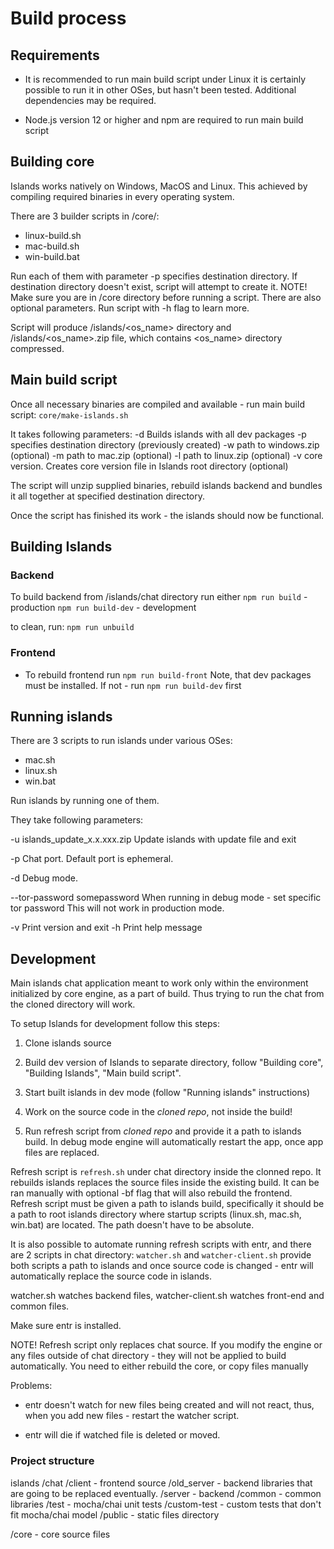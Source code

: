 # Build process
## Requirements
- It is recommended to run main build script under Linux
it is certainly possible to run it in other OSes, but hasn't been tested.
Additional dependencies may be required.

- Node.js version 12 or higher and npm are required to run main build script


## Building core
Islands works natively on Windows, MacOS and Linux.
This achieved by compiling required binaries in every operating system.

There are 3 builder scripts in <git checkout>/core/:
- linux-build.sh
- mac-build.sh
- win-build.bat

Run each of them with parameter  -p <dest> specifies destination directory. 
If destination directory doesn't exist, script will attempt to create it. 
NOTE! Make sure you are in <git checkout>/core directory before running a script.
There are also optional parameters. Run script with -h flag to learn more.

Script will produce <dest>/islands/<os_name> directory and <dest>/islands/<os_name>.zip
file, which contains <os_name> directory compressed.


## Main build script 
Once all necessary binaries are compiled and available - run main build script: 
`core/make-islands.sh` 

It takes following parameters:
-d Builds islands with all dev packages
-p specifies destination directory (previously created)
-w path to windows.zip (optional)
-m path to mac.zip (optional)
-l path to linux.zip (optional)
-v core version. Creates core version file in Islands root directory (optional)

The script will unzip supplied binaries, rebuild islands backend and 
bundles it all together at specified destination directory.

Once the script has finished its work - the islands should now be functional.


## Building Islands 
### Backend
To build backend from /islands/chat directory run either
`npm run build` - production
`npm run build-dev` - development

to clean, run:
`npm run unbuild`

### Frontend
- To rebuild frontend run 
`npm run build-front`
Note, that dev packages must be installed. If not - run `npm run build-dev` first

## Running islands
There are 3 scripts to run islands under various OSes:
- mac.sh
- linux.sh
- win.bat

Run islands by running one of them.

They take following parameters:

-u islands_update_x.x.xxx.zip
    Update islands with update file and exit

-p
    Chat port. Default port is ephemeral.

-d
    Debug mode.

--tor-password somepassword
    When running in debug mode - set specific tor password
    This will not work in production mode.

-v
    Print version and exit
-h
    Print help message

## Development 
Main islands chat application meant to work only within the environment initialized by core
engine, as a part of build. Thus trying to run the chat from the cloned
directory will work.

To setup Islands for development follow this steps: 

1. Clone islands source
2. Build dev version of Islands to separate directory, follow "Building core",
   "Building Islands", "Main build script". 

3. Start built islands in dev mode (follow "Running islands" instructions)
4. Work on the source code in the _cloned repo_, not inside the build!

5. Run refresh script from _cloned repo_ and provide it a path to islands build.
In debug mode engine will automatically restart the app, once app files are
replaced.


Refresh script is `refresh.sh` under chat directory inside the clonned repo. 
It rebuilds islands replaces the source files inside the existing build. 
It can be ran manually with optional -bf flag that will also rebuild the frontend.
Refresh script must be given a path to islands build, specifically it should be a
path to root islands directory where startup scripts (linux.sh, mac.sh, win.bat)
are located. The path doesn't have to be absolute.


It is also possible to automate running refresh scripts with entr, and there are 
2 scripts in chat directory: `watcher.sh` and `watcher-client.sh`
provide both scripts a path to islands and once source code is changed - entr 
will automatically replace the source code in islands.

watcher.sh watches backend files, watcher-client.sh watches front-end and common files.

Make sure entr is installed.

NOTE! Refresh script only replaces chat source. If you modify the engine or any
files outside of chat directory - they will not be applied to build
automatically. You need to either rebuild the core, or copy files manually

Problems: 
- entr doesn't watch for new files being created and will
not react, thus, when you add new files - restart the watcher script.

- entr will die if watched file is deleted or moved.

### Project structure

islands 
  /chat 
     /client - frontend source
     /old_server - backend libraries that are going to be replaced eventually.
     /server - backend
     /common - common libraries
     /test - mocha/chai unit tests
     /custom-test - custom tests that don't fit mocha/chai model
     /public - static files directory

  /core - core source files
  




